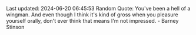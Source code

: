Last updated: 2024-06-20 06:45:53
Random Quote: You've been a hell of a wingman. And even though I think it's kind of gross when you pleasure yourself orally, don't ever think that means I'm not impressed. - Barney Stinson